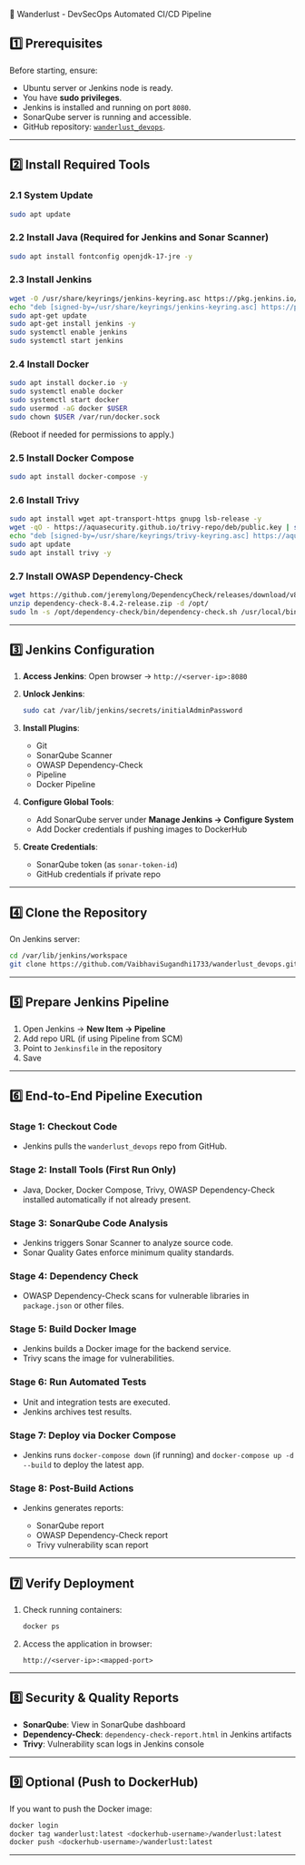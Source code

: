 🚀 Wanderlust - DevSecOps Automated CI/CD Pipeline

## 1️⃣ Prerequisites

Before starting, ensure:

* Ubuntu server or Jenkins node is ready.
* You have **sudo privileges**.
* Jenkins is installed and running on port `8080`.
* SonarQube server is running and accessible.
* GitHub repository: [`wanderlust_devops`](https://github.com/VaibhaviSugandhi1733/wanderlust_devops.git).

---

## 2️⃣ Install Required Tools

### 2.1 System Update

```bash
sudo apt update
```

### 2.2 Install Java (Required for Jenkins and Sonar Scanner)

```bash
sudo apt install fontconfig openjdk-17-jre -y
```

### 2.3 Install Jenkins

```bash
wget -O /usr/share/keyrings/jenkins-keyring.asc https://pkg.jenkins.io/debian-stable/jenkins-io-2023.key
echo "deb [signed-by=/usr/share/keyrings/jenkins-keyring.asc] https://pkg.jenkins.io/debian-stable binary/" | sudo tee /etc/apt/sources.list.d/jenkins.list
sudo apt-get update
sudo apt-get install jenkins -y
sudo systemctl enable jenkins
sudo systemctl start jenkins
```

### 2.4 Install Docker

```bash
sudo apt install docker.io -y
sudo systemctl enable docker
sudo systemctl start docker
sudo usermod -aG docker $USER
sudo chown $USER /var/run/docker.sock
```

(Reboot if needed for permissions to apply.)

### 2.5 Install Docker Compose

```bash
sudo apt install docker-compose -y
```

### 2.6 Install Trivy

```bash
sudo apt install wget apt-transport-https gnupg lsb-release -y
wget -qO - https://aquasecurity.github.io/trivy-repo/deb/public.key | sudo tee /usr/share/keyrings/trivy-keyring.asc
echo "deb [signed-by=/usr/share/keyrings/trivy-keyring.asc] https://aquasecurity.github.io/trivy-repo/deb $(lsb_release -sc) main" | sudo tee /etc/apt/sources.list.d/trivy.list
sudo apt update
sudo apt install trivy -y
```

### 2.7 Install OWASP Dependency-Check

```bash
wget https://github.com/jeremylong/DependencyCheck/releases/download/v8.4.2/dependency-check-8.4.2-release.zip
unzip dependency-check-8.4.2-release.zip -d /opt/
sudo ln -s /opt/dependency-check/bin/dependency-check.sh /usr/local/bin/dependency-check.sh
```

---

## 3️⃣ Jenkins Configuration

1. **Access Jenkins**:
   Open browser → `http://<server-ip>:8080`
2. **Unlock Jenkins**:

   ```bash
   sudo cat /var/lib/jenkins/secrets/initialAdminPassword
   ```
3. **Install Plugins**:

   * Git
   * SonarQube Scanner
   * OWASP Dependency-Check
   * Pipeline
   * Docker Pipeline
4. **Configure Global Tools**:

   * Add SonarQube server under **Manage Jenkins → Configure System**
   * Add Docker credentials if pushing images to DockerHub
5. **Create Credentials**:

   * SonarQube token (as `sonar-token-id`)
   * GitHub credentials if private repo

---

## 4️⃣ Clone the Repository

On Jenkins server:

```bash
cd /var/lib/jenkins/workspace
git clone https://github.com/VaibhaviSugandhi1733/wanderlust_devops.git
```

---

## 5️⃣ Prepare Jenkins Pipeline

1. Open Jenkins → **New Item → Pipeline**
2. Add repo URL (if using Pipeline from SCM)
3. Point to `Jenkinsfile` in the repository
4. Save

---

## 6️⃣ End-to-End Pipeline Execution

### Stage 1: **Checkout Code**

* Jenkins pulls the `wanderlust_devops` repo from GitHub.

### Stage 2: **Install Tools (First Run Only)**

* Java, Docker, Docker Compose, Trivy, OWASP Dependency-Check installed automatically if not already present.

### Stage 3: **SonarQube Code Analysis**

* Jenkins triggers Sonar Scanner to analyze source code.
* Sonar Quality Gates enforce minimum quality standards.

### Stage 4: **Dependency Check**

* OWASP Dependency-Check scans for vulnerable libraries in `package.json` or other files.

### Stage 5: **Build Docker Image**

* Jenkins builds a Docker image for the backend service.
* Trivy scans the image for vulnerabilities.

### Stage 6: **Run Automated Tests**

* Unit and integration tests are executed.
* Jenkins archives test results.

### Stage 7: **Deploy via Docker Compose**

* Jenkins runs `docker-compose down` (if running) and `docker-compose up -d --build` to deploy the latest app.

### Stage 8: **Post-Build Actions**

* Jenkins generates reports:

  * SonarQube report
  * OWASP Dependency-Check report
  * Trivy vulnerability scan report

---

## 7️⃣ Verify Deployment

1. Check running containers:

   ```bash
   docker ps
   ```
2. Access the application in browser:

   ```
   http://<server-ip>:<mapped-port>
   ```

---

## 8️⃣ Security & Quality Reports

* **SonarQube**: View in SonarQube dashboard
* **Dependency-Check**: `dependency-check-report.html` in Jenkins artifacts
* **Trivy**: Vulnerability scan logs in Jenkins console

---

## 9️⃣ Optional (Push to DockerHub)

If you want to push the Docker image:

```bash
docker login
docker tag wanderlust:latest <dockerhub-username>/wanderlust:latest
docker push <dockerhub-username>/wanderlust:latest
```

---

